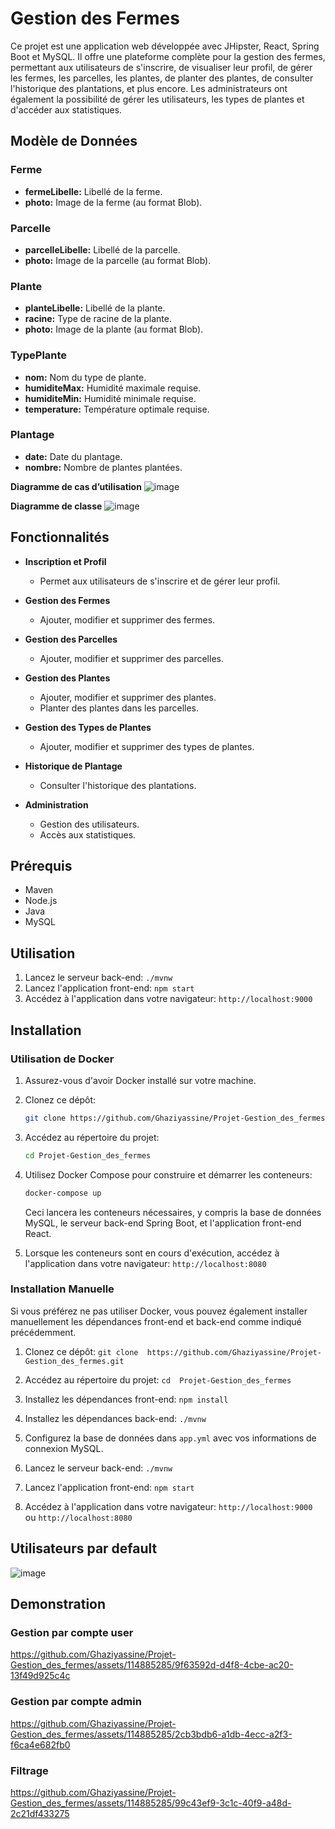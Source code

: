 # Gestion des Fermes

Ce projet est une application web développée avec JHipster, React, Spring Boot et MySQL. Il offre une plateforme complète pour la gestion des fermes, permettant aux utilisateurs de s'inscrire, de visualiser leur profil, de gérer les fermes, les parcelles, les plantes, de planter des plantes, de consulter l'historique des plantations, et plus encore. Les administrateurs ont également la possibilité de gérer les utilisateurs, les types de plantes et d'accéder aux statistiques.

## Modèle de Données

### Ferme

- **fermeLibelle:** Libellé de la ferme.
- **photo:** Image de la ferme (au format Blob).

### Parcelle

- **parcelleLibelle:** Libellé de la parcelle.
- **photo:** Image de la parcelle (au format Blob).

### Plante

- **planteLibelle:** Libellé de la plante.
- **racine:** Type de racine de la plante.
- **photo:** Image de la plante (au format Blob).

### TypePlante

- **nom:** Nom du type de plante.
- **humiditeMax:** Humidité maximale requise.
- **humiditeMin:** Humidité minimale requise.
- **temperature:** Température optimale requise.

### Plantage

- **date:** Date du plantage.
- **nombre:** Nombre de plantes plantées.




**Diagramme de cas d’utilisation**
![image](https://github.com/Ghaziyassine/Projet-Gestion_des_fermes/assets/114885285/8278821c-5cb4-4932-8adc-35767ec71d76)

**Diagramme de classe**
![image](https://github.com/Ghaziyassine/Projet-Gestion_des_fermes/assets/114885285/a0c190db-7ede-45e0-8988-fc23e1e5e70f)






## Fonctionnalités

- **Inscription et Profil**
  - Permet aux utilisateurs de s'inscrire et de gérer leur profil.

- **Gestion des Fermes**
  - Ajouter, modifier et supprimer des fermes.

- **Gestion des Parcelles**
  - Ajouter, modifier et supprimer des parcelles.

- **Gestion des Plantes**
  - Ajouter, modifier et supprimer des plantes.
  - Planter des plantes dans les parcelles.

- **Gestion des Types de Plantes**
  - Ajouter, modifier et supprimer des types de plantes.

- **Historique de Plantage**
  - Consulter l'historique des plantations.

- **Administration**
  - Gestion des utilisateurs.
  - Accès aux statistiques.

## Prérequis
- Maven
- Node.js
- Java
- MySQL


## Utilisation

1. Lancez le serveur back-end: `./mvnw`
2. Lancez l'application front-end: `npm start`
3. Accédez à l'application dans votre navigateur: `http://localhost:9000`

## Installation

### Utilisation de Docker

1. Assurez-vous d'avoir Docker installé sur votre machine.

2. Clonez ce dépôt: 

    ```bash
    git clone https://github.com/Ghaziyassine/Projet-Gestion_des_fermes.git
    ```

4. Accédez au répertoire du projet: 

     ```bash
    cd Projet-Gestion_des_fermes
    ```

5. Utilisez Docker Compose pour construire et démarrer les conteneurs:

    ```bash
    docker-compose up
    ```

    Ceci lancera les conteneurs nécessaires, y compris la base de données MySQL, le serveur back-end Spring Boot, et l'application front-end React.

6. Lorsque les conteneurs sont en cours d'exécution, accédez à l'application dans votre navigateur: `http://localhost:8080`

### Installation Manuelle

Si vous préférez ne pas utiliser Docker, vous pouvez également installer manuellement les dépendances front-end et back-end comme indiqué précédemment.

1. Clonez ce dépôt: `git clone  https://github.com/Ghaziyassine/Projet-Gestion_des_fermes.git`

2. Accédez au répertoire du projet: `cd  Projet-Gestion_des_fermes`

3. Installez les dépendances front-end: `npm install`

4. Installez les dépendances back-end: `./mvnw`

5. Configurez la base de données dans `app.yml`  avec vos informations de connexion MySQL.

6. Lancez le serveur back-end: `./mvnw`

7. Lancez l'application front-end: `npm start`

8. Accédez à l'application dans votre navigateur: `http://localhost:9000` ou  `http://localhost:8080` 


## Utilisateurs par default


![image](https://github.com/Ghaziyassine/Projet-Gestion_des_fermes/assets/114885285/0f745263-7124-474d-8e94-c0df7e5ff7bb)


## Demonstration

### Gestion par compte user



https://github.com/Ghaziyassine/Projet-Gestion_des_fermes/assets/114885285/9f63592d-d4f8-4cbe-ac20-13f49d925c4c


### Gestion par compte admin


https://github.com/Ghaziyassine/Projet-Gestion_des_fermes/assets/114885285/2cb3bdb6-a1db-4ecc-a2f3-f6ca4e682fb0

### Filtrage



https://github.com/Ghaziyassine/Projet-Gestion_des_fermes/assets/114885285/99c43ef9-3c1c-40f9-a48d-2c21df433275



